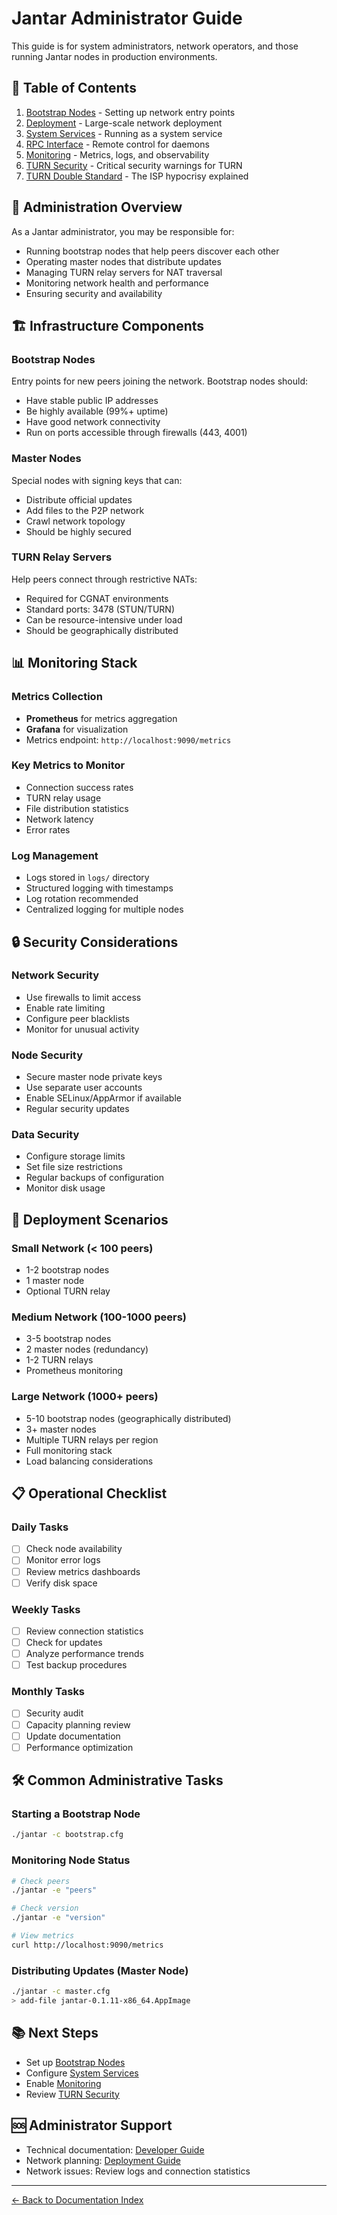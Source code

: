 # Jantar Administrator Guide

This guide is for system administrators, network operators, and those running Jantar nodes in production environments.

## 📑 Table of Contents

1. [Bootstrap Nodes](bootstrap-nodes.md) - Setting up network entry points
2. [Deployment](deployment.md) - Large-scale network deployment
3. [System Services](systemd.md) - Running as a system service
4. [RPC Interface](rpc-interface.md) - Remote control for daemons
5. [Monitoring](monitoring.md) - Metrics, logs, and observability
6. [TURN Security](turn-security.md) - Critical security warnings for TURN
7. [TURN Double Standard](turn-relay-hypocrisy.md) - The ISP hypocrisy explained

## 🎯 Administration Overview

As a Jantar administrator, you may be responsible for:
- Running bootstrap nodes that help peers discover each other
- Operating master nodes that distribute updates
- Managing TURN relay servers for NAT traversal
- Monitoring network health and performance
- Ensuring security and availability

## 🏗️ Infrastructure Components

### Bootstrap Nodes
Entry points for new peers joining the network. Bootstrap nodes should:
- Have stable public IP addresses
- Be highly available (99%+ uptime)
- Have good network connectivity
- Run on ports accessible through firewalls (443, 4001)

### Master Nodes
Special nodes with signing keys that can:
- Distribute official updates
- Add files to the P2P network
- Crawl network topology
- Should be highly secured

### TURN Relay Servers
Help peers connect through restrictive NATs:
- Required for CGNAT environments
- Standard ports: 3478 (STUN/TURN)
- Can be resource-intensive under load
- Should be geographically distributed

## 📊 Monitoring Stack

### Metrics Collection
- **Prometheus** for metrics aggregation
- **Grafana** for visualization
- Metrics endpoint: `http://localhost:9090/metrics`

### Key Metrics to Monitor
- Connection success rates
- TURN relay usage
- File distribution statistics
- Network latency
- Error rates

### Log Management
- Logs stored in `logs/` directory
- Structured logging with timestamps
- Log rotation recommended
- Centralized logging for multiple nodes

## 🔒 Security Considerations

### Network Security
- Use firewalls to limit access
- Enable rate limiting
- Configure peer blacklists
- Monitor for unusual activity

### Node Security
- Secure master node private keys
- Use separate user accounts
- Enable SELinux/AppArmor if available
- Regular security updates

### Data Security
- Configure storage limits
- Set file size restrictions
- Regular backups of configuration
- Monitor disk usage

## 🚀 Deployment Scenarios

### Small Network (< 100 peers)
- 1-2 bootstrap nodes
- 1 master node
- Optional TURN relay

### Medium Network (100-1000 peers)
- 3-5 bootstrap nodes
- 2 master nodes (redundancy)
- 1-2 TURN relays
- Prometheus monitoring

### Large Network (1000+ peers)
- 5-10 bootstrap nodes (geographically distributed)
- 3+ master nodes
- Multiple TURN relays per region
- Full monitoring stack
- Load balancing considerations

## 📋 Operational Checklist

### Daily Tasks
- [ ] Check node availability
- [ ] Monitor error logs
- [ ] Review metrics dashboards
- [ ] Verify disk space

### Weekly Tasks
- [ ] Review connection statistics
- [ ] Check for updates
- [ ] Analyze performance trends
- [ ] Test backup procedures

### Monthly Tasks
- [ ] Security audit
- [ ] Capacity planning review
- [ ] Update documentation
- [ ] Performance optimization

## 🛠️ Common Administrative Tasks

### Starting a Bootstrap Node
```bash
./jantar -c bootstrap.cfg
```

### Monitoring Node Status
```bash
# Check peers
./jantar -e "peers"

# Check version
./jantar -e "version"

# View metrics
curl http://localhost:9090/metrics
```

### Distributing Updates (Master Node)
```bash
./jantar -c master.cfg
> add-file jantar-0.1.11-x86_64.AppImage
```

## 📚 Next Steps

- Set up [Bootstrap Nodes](bootstrap-nodes.md)
- Configure [System Services](systemd.md)
- Enable [Monitoring](monitoring.md)
- Review [TURN Security](turn-security.md)

## 🆘 Administrator Support

- Technical documentation: [Developer Guide](../development/README.md)
- Network planning: [Deployment Guide](deployment.md)
- Network issues: Review logs and connection statistics

---
[← Back to Documentation Index](../Index.md)